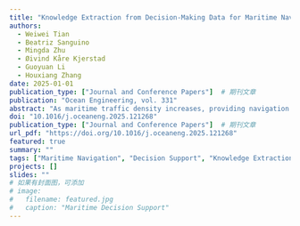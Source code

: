 ```yaml
---
title: "Knowledge Extraction from Decision-Making Data for Maritime Navigation Support"
authors:
  - Weiwei Tian
  - Beatriz Sanguino
  - Mingda Zhu
  - Øivind Kåre Kjerstad
  - Guoyuan Li
  - Houxiang Zhang
date: 2025-01-01
publication_type: ["Journal and Conference Papers"]  # 期刊文章
publication: "Ocean Engineering, vol. 331"
abstract: "As maritime traffic density increases, providing navigation support for enhanced situational awareness and decision-making becomes critical. Extracting expert knowledge is challenging due to its subjective nature, and analyzing raw maritime data is often inefficient due to the overwhelming volume of non-critical information. This work proposes extracting decision-making process knowledge from Automatic Identification System (AIS) data to assist in navigation support. This approach balances the subjectivity of historical navigational decision information and mines critical information from raw traffic data. Specifically, decision-making point data categorized by maneuver type is collected from raw AIS data, followed by statistical analysis in terms of risk indicators and positional information. This analysis facilitates knowledge extraction, which is then applied to develop a rule-based decision-making algorithm. To validate this algorithm, a decision support system is designed in a professional navigation simulator and tested in a challenging encounter scenario by 12 participants with a nautical science background. The results indicate that the developed decision support system effectively provides early warnings for decision-making."
doi: "10.1016/j.oceaneng.2025.121268"
publication_type: ["Journal and Conference Papers"]  # 期刊文章
url_pdf: "https://doi.org/10.1016/j.oceaneng.2025.121268"
featured: true
summary: ""
tags: ["Maritime Navigation", "Decision Support", "Knowledge Extraction"]
projects: []
slides: ""
# 如果有封面图，可添加
# image:
#   filename: featured.jpg
#   caption: "Maritime Decision Support"
---
```

